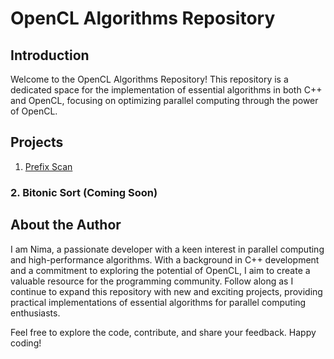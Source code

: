 # OpenCL Algorithms Repository

## Introduction
Welcome to the OpenCL Algorithms Repository! This repository is a dedicated space for the implementation of essential algorithms in both C++ and OpenCL, focusing on optimizing parallel computing through the power of OpenCL.

## Projects
1. [Prefix Scan](https://github.com/nimaft97/OpenCLProjects/tree/main/prefix-scan)
### 2. Bitonic Sort (Coming Soon)

## About the Author
I am Nima, a passionate developer with a keen interest in parallel computing and high-performance algorithms. With a background in C++ development and a commitment to exploring the potential of OpenCL, I aim to create a valuable resource for the programming community. Follow along as I continue to expand this repository with new and exciting projects, providing practical implementations of essential algorithms for parallel computing enthusiasts.

Feel free to explore the code, contribute, and share your feedback. Happy coding!
